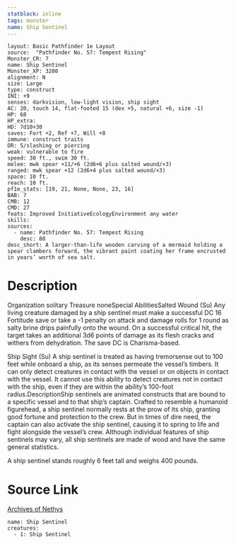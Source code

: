 ```yaml
---
statblock: inline
tags: monster
name: Ship Sentinel
---
```

```statblock
layout: Basic Pathfinder 1e Layout
source:  "Pathfinder No. 57: Tempest Rising"
Monster_CR: 7
name: Ship Sentinel
Monster_XP: 3200
alignment: N
size: Large
type: construct
INI: +9
senses: darkvision, low-light vision, ship sight
AC: 20, touch 14, flat-footed 15 (dex +5, natural +6, size -1)
HP: 68
HP_extra: 
HD: 7d10+30
saves: Fort +2, Ref +7, Will +8
immune: construct traits
DR: 5/slashing or piercing
weak: vulnerable to fire
speed: 30 ft., swim 30 ft.
melee: mwk spear +11/+6 (2d6+6 plus salted wound/×3)
ranged: mwk spear +12 (2d6+4 plus salted wound/×3)
space: 10 ft.
reach: 10 ft.
pf1e_stats: [19, 21, None, None, 23, 16]
BAB: 7
CMB: 12
CMD: 27
feats: Improved InitiativeEcologyEnvironment any water
skills: 
sources:
  - name: Pathfinder No. 57: Tempest Rising
    desc: 88
desc_short: A larger-than-life wooden carving of a mermaid holding a spear clambers forward, the vibrant paint coating her frame encrusted in years’ worth of sea salt.
```
# Description
Organization solitary
Treasure noneSpecial AbilitiesSalted Wound (Su) Any living creature damaged by a ship sentinel must make a successful DC 16 Fortitude save or take a -1 penalty on attack and damage rolls for 1 round as salty brine drips painfully onto the wound. On a successful critical hit, the target takes an additional 3d6 points of damage as its flesh cracks and withers from dehydration. The save DC is Charisma-based.

Ship Sight (Su) A ship sentinel is treated as having tremorsense out to 100 feet while onboard a ship, as its senses permeate the vessel’s timbers. It can only detect creatures in contact with the vessel or on objects in contact with the vessel. It cannot use this ability to detect creatures not in contact with the ship, even if they are within the ability’s 100-foot radius.DescriptionShip sentinels are animated constructs that are bound to a specific vessel and to that ship’s captain. Crafted to resemble a humanoid figurehead, a ship sentinel normally rests at the prow of its ship, granting good fortune and protection to the crew. But in times of dire need, the captain can also activate the ship sentinel, causing it to spring to life and fight alongside the vessel’s crew. Although individual features of ship sentinels may vary, all ship sentinels are made of wood and have the same general statistics.

A ship sentinel stands roughly 6 feet tall and weighs 400 pounds.
# Source Link
[Archives of Nethys](https://aonprd.com/MonsterDisplay.aspx?ItemName=Ship%20Sentinel)
```encounter-table
name: Ship Sentinel
creatures:
  - 1: Ship Sentinel
```
